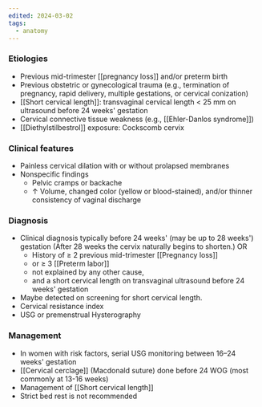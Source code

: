 ```yaml
---
edited: 2024-03-02
tags:
  - anatomy
---
```

### Etiologies
- Previous mid-trimester [[pregnancy loss]] and/or preterm birth
- Previous obstetric or gynecological trauma (e.g., termination of pregnancy, rapid delivery, multiple gestations, or cervical conization)
- [[Short cervical length]]: transvaginal cervical length < 25 mm on ultrasound before 24 weeks' gestation 
- Cervical connective tissue weakness (e.g., [[Ehler-Danlos syndrome]])
- [[Diethylstilbestrol]] exposure: Cockscomb cervix 

### Clinical features
- Painless cervical dilation with or without prolapsed membranes
- Nonspecific findings
	- Pelvic cramps or backache 
	- ↑ Volume, changed color (yellow or blood-stained), and/or thinner consistency of vaginal discharge
### Diagnosis
- Clinical diagnosis typically before 24 weeks' (may be up to 28 weeks') gestation  (After 28 weeks the cervix naturally begins to shorten.) OR 
	- History of ≥ 2 previous mid-trimester [[Pregnancy loss]] 
	- or  ≥ 3 [[Preterm labor]] 
	- not explained by any other cause, 
	- and a short cervical length on transvaginal ultrasound before 24 weeks' gestation
- Maybe detected on screening for short cervical length.
- Cervical resistance index
- USG or premenstrual Hysterography
### Management
- In women with risk factors, serial USG monitoring between 16–24 weeks' gestation 
- [[Cervical cerclage]] (Macdonald suture) done before 24 WOG (most commonly at 13-16 weeks)
- Management of [[Short cervical length]]
- Strict bed rest is not recommended 

